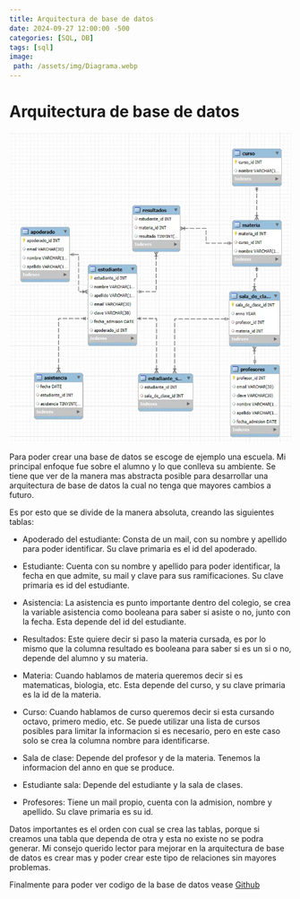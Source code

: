 ```yaml
---
title: Arquitectura de base de datos
date: 2024-09-27 12:00:00 -500
categories: [SQL, DB]
tags: [sql]
image:
 path: /assets/img/Diagrama.webp
---
```


# Arquitectura de base de datos

![Diagrama.PNG](/assets/img/Diagrama.webp)

Para poder crear una base de datos se escoge de ejemplo una escuela. Mi principal enfoque fue sobre el alumno y lo que conlleva su ambiente. Se tiene que ver de la manera mas abstracta posible para desarrollar una arquitectura de base de datos la cual no tenga que mayores cambios a futuro.

Es por esto que se divide de la manera absoluta, creando las siguientes tablas:

*  Apoderado del estudiante: Consta de un mail, con su nombre y apellido para poder identificar. Su clave primaria es el id del apoderado.

* Estudiante: Cuenta con su nombre y apellido para poder identificar, la fecha en que admite, su mail y clave para sus ramificaciones. Su clave primaria es id del estudiante.

* Asistencia: La asistencia es punto importante dentro del colegio, se crea la variable asistencia como booleana para saber si asiste o no, junto con la fecha. Esta depende del id del estudiante.

* Resultados: Este quiere decir si paso la materia cursada, es por lo mismo que la columna resultado es booleana para saber si es un si o no, depende del alumno y su materia.

* Materia: Cuando hablamos de materia queremos decir si es matematicas, biologia, etc. Esta depende del curso, y su clave primaria es la id de la materia.

* Curso: Cuando hablamos de curso queremos decir si esta cursando octavo, primero medio, etc. Se puede utilizar una lista de cursos posibles para limitar la informacion si es necesario, pero en este caso solo se crea la columna nombre para identificarse.

* Sala de clase: Depende del profesor y de la materia. Tenemos la informacion del anno en que se produce.

* Estudiante sala: Depende del estudiante y la sala de clases.

* Profesores: Tiene un mail propio, cuenta con la admision, nombre y apellido. Su clave primaria es su id.


Datos importantes es el orden con cual se crea las tablas, porque si creamos una tabla que dependa de otra y esta no existe no se podra generar. Mi consejo querido lector para mejorar en la arquitectura de base de datos es crear mas y poder crear este tipo de relaciones sin mayores problemas.

Finalmente para poder ver codigo de la base de datos vease [Github](https://github.com/smrj23/SQL/blob/main/escuela)